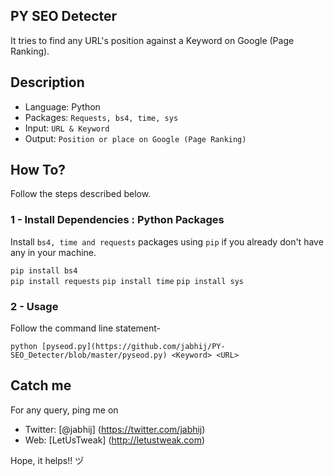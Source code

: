 ## PY SEO Detecter

It tries to find any URL's position against a Keyword on Google (Page Ranking).

## Description

- Language: Python
- Packages: `Requests, bs4, time, sys`
- Input: `URL & Keyword`
- Output: `Position or place on Google (Page Ranking)`

## How To?

Follow the steps described below.

### 1 - Install Dependencies : Python Packages

Install `bs4, time and requests` packages using `pip` if you already don't have any in your machine.

`pip install bs4`    
`pip install requests`
`pip install time`
`pip install sys`

### 2 - Usage

Follow the command line statement-

`python [pyseod.py](https://github.com/jabhij/PY-SEO_Detecter/blob/master/pyseod.py) <Keyword> <URL>`

## Catch me

For any query, ping me on 
- Twitter: [@jabhij] (https://twitter.com/jabhij)
- Web: [LetUsTweak] (http://letustweak.com)

Hope, it helps!! ヅ
